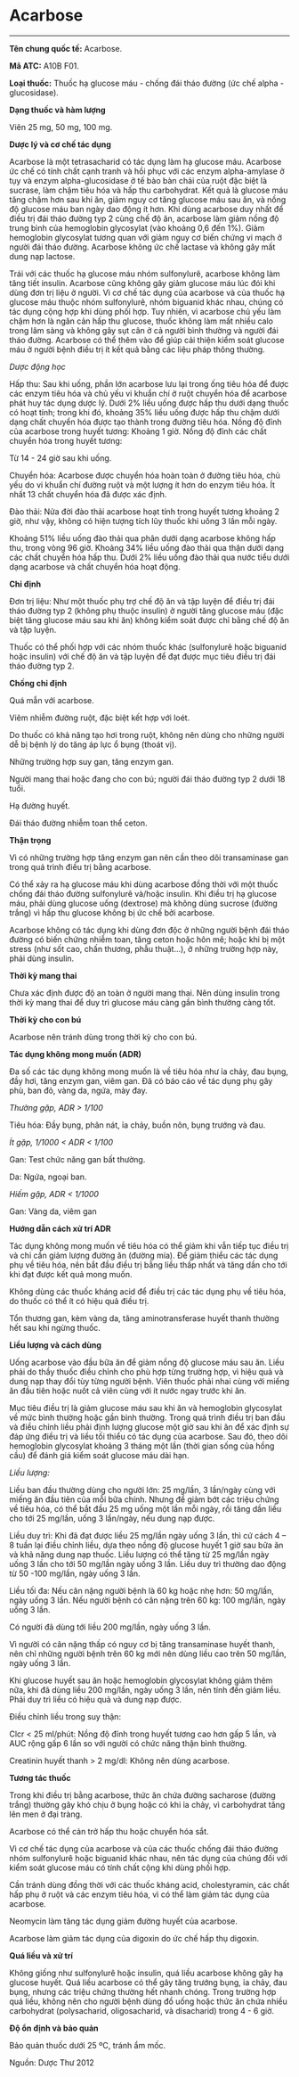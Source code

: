 # Acarbose

---

**Tên chung quốc tế:** Acarbose.

**Mã ATC:** A10B F01.

**Loại thuốc:** Thuốc hạ glucose máu - chống đái tháo đường (ức chế alpha - glucosidase).

**Dạng thuốc và hàm lượng**

Viên 25 mg, 50 mg, 100 mg.

**Dược lý và cơ chế tác dụng**

Acarbose là một tetrasacharid có tác dụng làm hạ glucose máu. Acarbose ức chế có tính chất cạnh tranh và hồi phục với các enzym alpha-amylase ở tụy và enzym alpha-glucosidase ở tế bào bàn chải của ruột đặc biệt là sucrase, làm chậm tiêu hóa và hấp thu carbohydrat. Kết quả là glucose máu tăng chậm hơn sau khi ăn, giảm nguy cơ tăng glucose máu sau ăn, và nồng độ glucose máu ban ngày dao động ít hơn. Khi dùng acarbose duy nhất để điều trị đái tháo đường typ 2 cùng chế độ ăn, acarbose làm giảm nồng độ trung bình của hemoglobin glycosylat (vào khoảng 0,6 đến 1%). Giảm hemoglobin glycosylat tương quan với giảm nguy cơ biến chứng vi mạch ở người đái tháo đường. Acarbose không ức chế lactase và không gây mất dung nạp lactose.

Trái với các thuốc hạ glucose máu nhóm sulfonylurê, acarbose không làm tăng tiết insulin. Acarbose cũng không gây giảm glucose máu lúc đói khi dùng đơn trị liệu ở người. Vì cơ chế tác dụng của acarbose và của thuốc hạ glucose máu thuộc nhóm sulfonylurê, nhóm biguanid khác nhau, chúng có tác dụng cộng hợp khi dùng phối hợp. Tuy nhiên, vì acarbose chủ yếu làm chậm hơn là ngăn cản hấp thu glucose, thuốc không làm mất nhiều calo trong lâm sàng và không gây sụt cân ở cả người bình thường và người đái tháo đường. Acarbose có thể thêm vào để giúp cải thiện kiểm soát glucose máu ở người bệnh điều trị ít kết quả bằng các liệu pháp thông thường.

_Dược động học_

Hấp thu: Sau khi uống, phần lớn acarbose lưu lại trong ống tiêu hóa để được các enzym tiêu hóa và chủ yếu vi khuẩn chí ở ruột chuyển hóa để acarbose phát huy tác dụng dược lý. Dưới 2% liều uống được hấp thu dưới dạng thuốc có hoạt tính; trong khi đó, khoảng 35% liều uống được hấp thu chậm dưới dạng chất chuyển hóa được tạo thành trong đường tiêu hóa. Nồng độ đỉnh của acarbose trong huyết tương: Khoảng 1 giờ. Nồng độ đỉnh các chất chuyển hóa trong huyết tương:

Từ 14 - 24 giờ sau khi uống.

Chuyển hóa: Acarbose được chuyển hóa hoàn toàn ở đường tiêu hóa, chủ yếu do vi khuẩn chí đường ruột và một lượng ít hơn do enzym tiêu hóa. Ít nhất 13 chất chuyển hóa đã được xác định.

Đào thải: Nửa đời đào thải acarbose hoạt tính trong huyết tương khoảng 2 giờ, như vậy, không có hiện tượng tích lũy thuốc khi uống 3 lần mỗi ngày.

Khoảng 51% liều uống đào thải qua phân dưới dạng acarbose không hấp thu, trong vòng 96 giờ. Khoảng 34% liều uống đào thải qua thận dưới dạng các chất chuyển hóa hấp thu. Dưới 2% liều uống đào thải qua nước tiểu dưới dạng acarbose và chất chuyển hóa hoạt động.

**Chỉ định**

Đơn trị liệu: Như một thuốc phụ trợ chế độ ăn và tập luyện để điều trị đái tháo đường typ 2 (không phụ thuộc insulin) ở người tăng glucose máu (đặc biệt tăng glucose máu sau khi ăn) không kiểm soát được chỉ bằng chế độ ăn và tập luyện.

Thuốc có thể phối hợp với các nhóm thuốc khác (sulfonylurê hoặc biguanid hoặc insulin) với chế độ ăn và tập luyện để đạt được mục tiêu điều trị đái tháo đường typ 2.

**Chống chỉ định**

Quá mẫn với acarbose.

Viêm nhiễm đường ruột, đặc biệt kết hợp với loét.

Do thuốc có khả năng tạo hơi trong ruột, không nên dùng cho những người dễ bị bệnh lý do tăng áp lực ổ bụng (thoát vị).

Những trường hợp suy gan, tăng enzym gan.

Người mang thai hoặc đang cho con bú; người đái tháo đường typ 2 dưới 18 tuổi.

Hạ đường huyết.

Đái tháo đường nhiễm toan thể ceton.

**Thận trọng**

Vì có những trường hợp tăng enzym gan nên cần theo dõi transaminase gan trong quá trình điều trị bằng acarbose.

Có thể xảy ra hạ glucose máu khi dùng acarbose đồng thời với một thuốc chống đái tháo đường sulfonylurê và/hoặc insulin. Khi điều trị hạ glucose máu, phải dùng glucose uống (dextrose) mà không dùng sucrose (đường trắng) vì hấp thu glucose không bị ức chế bởi acarbose.

Acarbose không có tác dụng khi dùng đơn độc ở những người bệnh đái tháo đường có biến chứng nhiễm toan, tăng ceton hoặc hôn mê; hoặc khi bị một stress (như sốt cao, chấn thương, phẫu thuật...), ở những trường hợp này, phải dùng insulin.

**Thời kỳ mang thai**

Chưa xác định được độ an toàn ở người mang thai. Nên dùng insulin trong thời kỳ mang thai để duy trì glucose máu càng gần bình thường càng tốt.

**Thời kỳ cho con bú**

Acarbose nên tránh dùng trong thời kỳ cho con bú.

**Tác dụng không mong muốn (ADR)**

Đa số các tác dụng không mong muốn là về tiêu hóa như ỉa chảy, đau bụng, đầy hơi, tăng enzym gan, viêm gan. Đã có báo cáo về tác dụng phụ gây phù, ban đỏ, vàng da, ngứa, mày đay.

_Thường gặp, ADR > 1/100_

Tiêu hóa: Đầy bụng, phân nát, ỉa chảy, buồn nôn, bụng trướng và đau.

_Ít gặp, 1/1000 < ADR < 1/100_

Gan: Test chức năng gan bất thường.

Da: Ngứa, ngoại ban.

_Hiếm gặp, ADR < 1/1000_

Gan: Vàng da, viêm gan

**Hướng dẫn cách xử trí ADR**

Tác dụng không mong muốn về tiêu hóa có thể giảm khi vẫn tiếp tục điều trị và chỉ cần giảm lượng đường ăn (đường mía). Để giảm thiểu các tác dụng phụ về tiêu hóa, nên bắt đầu điều trị bằng liều thấp nhất và tăng dần cho tới khi đạt được kết quả mong muốn.

Không dùng các thuốc kháng acid để điều trị các tác dụng phụ về tiêu hóa, do thuốc có thể ít có hiệu quả điều trị.

Tổn thương gan, kèm vàng da, tăng aminotransferase huyết thanh thường hết sau khi ngừng thuốc.

**Liều lượng và cách dùng**

Uống acarbose vào đầu bữa ăn để giảm nồng độ glucose máu sau ăn. Liều phải do thầy thuốc điều chỉnh cho phù hợp từng trường hợp, vì hiệu quả và dung nạp thay đổi tùy từng người bệnh. Viên thuốc phải nhai cùng với miếng ăn đầu tiên hoặc nuốt cả viên cùng với ít nước ngay trước khi ăn.

Mục tiêu điều trị là giảm glucose máu sau khi ăn và hemoglobin glycosylat về mức bình thường hoặc gần bình thường. Trong quá trình điều trị ban đầu và điều chỉnh liều phải định lượng glucose một giờ sau khi ăn để xác định sự đáp ứng điều trị và liều tối thiểu có tác dụng của acarbose. Sau đó, theo dõi hemoglobin glycosylat khoảng 3 tháng một lần (thời gian sống của hồng cầu) để đánh giá kiểm soát glucose máu dài hạn.

_Liều lượng:_

Liều ban đầu thường dùng cho người lớn: 25 mg/lần, 3 lần/ngày cùng với miếng ăn đầu tiên của mỗi bữa chính. Nhưng để giảm bớt các triệu chứng về tiêu hóa, có thể bắt đầu 25 mg uống một lần mỗi ngày, rồi tăng dần liều cho tới 25 mg/lần, uống 3 lần/ngày, nếu dung nạp được.

Liều duy trì: Khi đã đạt được liều 25 mg/lần ngày uống 3 lần, thì cứ cách 4 – 8 tuần lại điều chỉnh liều, dựa theo nồng độ glucose huyết 1 giờ sau bữa ăn và khả năng dung nạp thuốc. Liều lượng có thể tăng từ 25 mg/lần ngày uống 3 lần cho tới 50 mg/lần ngày uống 3 lần. Liều duy trì thường dao động từ 50 -100 mg/lần, ngày uống 3 lần.

Liều tối đa: Nếu cân nặng người bệnh là 60 kg hoặc nhẹ hơn: 50 mg/lần, ngày uống 3 lần. Nếu người bệnh có cân nặng trên 60 kg: 100 mg/lần, ngày uống 3 lần.

Có người đã dùng tới liều 200 mg/lần, ngày uống 3 lần.

Vì người có cân nặng thấp có nguy cơ bị tăng transaminase huyết thanh, nên chỉ những người bệnh trên 60 kg mới nên dùng liều cao trên 50 mg/lần, ngày uống 3 lần.

Khi glucose huyết sau ăn hoặc hemoglobin glycosylat không giảm thêm nữa, khi đã dùng liều 200 mg/lần, ngày uống 3 lần, nên tính đến giảm liều. Phải duy trì liều có hiệu quả và dung nạp được.

Điều chỉnh liều trong suy thận:

Clcr < 25 ml/phút: Nồng độ đỉnh trong huyết tương cao hơn gấp 5 lần, và AUC rộng gấp 6 lần so với người có chức năng thận bình thường.

Creatinin huyết thanh > 2 mg/dl: Không nên dùng acarbose.

**Tương tác thuốc**

Trong khi điều trị bằng acarbose, thức ăn chứa đường sacharose (đường trắng) thường gây khó chịu ở bụng hoặc có khi ỉa chảy, vì carbohydrat tăng lên men ở đại tràng.

Acarbose có thể cản trở hấp thu hoặc chuyển hóa sắt.

Vì cơ chế tác dụng của acarbose và của các thuốc chống đái tháo đường nhóm sulfonylurê hoặc biguanid khác nhau, nên tác dụng của chúng đối với kiểm soát glucose máu có tính chất cộng khi dùng phối hợp.

Cần tránh dùng đồng thời với các thuốc kháng acid, cholestyramin, các chất hấp phụ ở ruột và các enzym tiêu hóa, vì có thể làm giảm tác dụng của acarbose.

Neomycin làm tăng tác dụng giảm đường huyết của acarbose.

Acarbose làm giảm tác dụng của digoxin do ức chế hấp thụ digoxin.

**Quá liều và xử trí**

Không giống như sulfonylurê hoặc insulin, quá liều acarbose không gây hạ glucose huyết. Quá liều acarbose có thể gây tăng trướng bụng, ỉa chảy, đau bụng, nhưng các triệu chứng thường hết nhanh chóng. Trong trường hợp quá liều, không nên cho người bệnh dùng đồ uống hoặc thức ăn chứa nhiều carbohydrat (polysacharid, oligosacharid, và disacharid) trong 4 - 6 giờ.

**Độ ổn định và bảo quản**

Bảo quản thuốc dưới 25 ºC, tránh ẩm mốc.

Nguồn: Dược Thư 2012